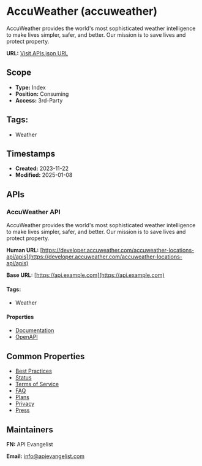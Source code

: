 # AccuWeather (accuweather)

AccuWeather provides the world's most sophisticated weather intelligence to
make lives simpler, safer, and better. Our mission is to save lives and
protect property.

**URL:** [Visit APIs.json URL](https://raw.githubusercontent.com/api-search/weather/main/_apis/accuweather/apis.md)

## Scope

- **Type:** Index 
- **Position:** Consuming 
- **Access:** 3rd-Party 

## Tags:

 - Weather

## Timestamps

- **Created:** 2023-11-22 
- **Modified:** 2025-01-08 

## APIs

### AccuWeather API
AccuWeather provides the world's most sophisticated weather intelligence
to make lives simpler, safer, and better. Our mission is to save lives and
protect property.

**Human URL:** [https://developer.accuweather.com/accuweather-locations-api/apis](https://developer.accuweather.com/accuweather-locations-api/apis)

**Base URL:** [https://api.example.com](https://api.example.com)


#### Tags:

 - Weather

#### Properties

- [Documentation](https://developer.accuweather.com/accuweather-locations-api/apis)
- [OpenAPI](openapi/accuweather-openapi-original.yml)

## Common Properties

- [Best Practices](https://developer.accuweather.com/best-practices)
- [Status](https://status.accuweather.com/)
- [Terms of Service](https://developer.accuweather.com/legal)
- [FAQ](https://developer.accuweather.com/faq-page)
- [Plans](https://developer.accuweather.com/packages)
- [Privacy](http://www.accuweather.com/en/privacy)
- [Press](http://www.accuweather.com/en/press)

## Maintainers

**FN:** API Evangelist

**Email:** info@apievangelist.com


